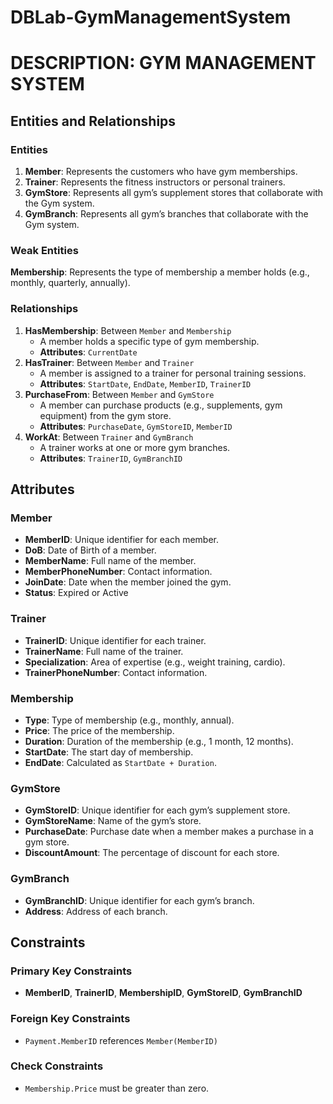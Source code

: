 # DBLab-GymManagementSystem

# DESCRIPTION: GYM MANAGEMENT SYSTEM

## Entities and Relationships

### Entities

1. **Member**: Represents the customers who have gym memberships.
2. **Trainer**: Represents the fitness instructors or personal trainers.
3. **GymStore**: Represents all gym’s supplement stores that collaborate with the Gym system.
4. **GymBranch**: Represents all gym’s branches that collaborate with the Gym system.

### Weak Entities

**Membership**: Represents the type of membership a member holds (e.g., monthly, quarterly, annually).

### Relationships

1. **HasMembership**: Between `Member` and `Membership`
   - A member holds a specific type of gym membership.
   - **Attributes**: `CurrentDate`
2. **HasTrainer**: Between `Member` and `Trainer`
   - A member is assigned to a trainer for personal training sessions.
   - **Attributes**: `StartDate`, `EndDate`, `MemberID`, `TrainerID`
3. **PurchaseFrom**: Between `Member` and `GymStore`
   - A member can purchase products (e.g., supplements, gym equipment) from the gym store.
   - **Attributes**: `PurchaseDate`, `GymStoreID`, `MemberID`
4. **WorkAt**: Between `Trainer` and `GymBranch`
   - A trainer works at one or more gym branches.
   - **Attributes**: `TrainerID`, `GymBranchID`

## Attributes

### Member

- **MemberID**: Unique identifier for each member.
- **DoB**: Date of Birth of a member.
- **MemberName**: Full name of the member.
- **MemberPhoneNumber**: Contact information.
- **JoinDate**: Date when the member joined the gym.
- **Status**: Expired or Active

### Trainer

- **TrainerID**: Unique identifier for each trainer.
- **TrainerName**: Full name of the trainer.
- **Specialization**: Area of expertise (e.g., weight training, cardio).
- **TrainerPhoneNumber**: Contact information.

### Membership

- **Type**: Type of membership (e.g., monthly, annual).
- **Price**: The price of the membership.
- **Duration**: Duration of the membership (e.g., 1 month, 12 months).
- **StartDate**: The start day of membership.
- **EndDate**: Calculated as `StartDate + Duration`.

### GymStore

- **GymStoreID**: Unique identifier for each gym’s supplement store.
- **GymStoreName**: Name of the gym’s store.
- **PurchaseDate**: Purchase date when a member makes a purchase in a gym store.
- **DiscountAmount**: The percentage of discount for each store.

### GymBranch

- **GymBranchID**: Unique identifier for each gym’s branch.
- **Address**: Address of each branch.

## Constraints
### Primary Key Constraints

- **MemberID**, **TrainerID**, **MembershipID**, **GymStoreID**, **GymBranchID**

### Foreign Key Constraints

- `Payment.MemberID` references `Member(MemberID)`

### Check Constraints

- `Membership.Price` must be greater than zero.
